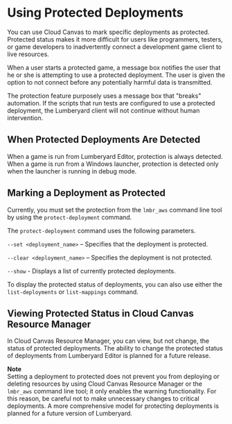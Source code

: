 # Using Protected Deployments<a name="cloud-canvas-protected-deployments"></a>

You can use Cloud Canvas to mark specific deployments as protected\. Protected status makes it more difficult for users like programmers, testers, or game developers to inadvertently connect a development game client to live resources\. 

When a user starts a protected game, a message box notifies the user that he or she is attempting to use a protected deployment\. The user is given the option to not connect before any potentially harmful data is transmitted\. 

The protection feature purposely uses a message box that "breaks" automation\. If the scripts that run tests are configured to use a protected deployment, the Lumberyard client will not continue without human intervention\. 

## When Protected Deployments Are Detected<a name="cloud-canvas-protected-deployments-detection"></a>

When a game is run from Lumberyard Editor, protection is always detected\. When a game is run from a Windows launcher, protection is detected only when the launcher is running in debug mode\. 

## Marking a Deployment as Protected<a name="cloud-canvas-protected-deployments-marking"></a>

Currently, you must set the protection from the `lmbr_aws` command line tool by using the `protect-deployment` command\. 

The `protect-deployment` command uses the following parameters\.

`--set <deployment_name>` – Specifies that the deployment is protected\. 

`--clear <deployment_name>` – Specifies the deployment is not protected\. 

`--show` \- Displays a list of currently protected deployments\. 

To display the protected status of deployments, you can also use either the `list-deployments` or `list-mappings` command\. 

## Viewing Protected Status in Cloud Canvas Resource Manager<a name="cloud-canvas-protected-deployments-rm-viewing"></a>

In Cloud Canvas Resource Manager, you can view, but not change, the status of protected deployments\. The ability to change the protected status of deployments from Lumberyard Editor is planned for a future release\. 

**Note**  
Setting a deployment to protected does not prevent you from deploying or deleting resources by using Cloud Canvas Resource Manager or the `lmbr_aws` command line tool; it only enables the warning functionality\. For this reason, be careful not to make unnecessary changes to critical deployments\. A more comprehensive model for protecting deployments is planned for a future version of Lumberyard\.